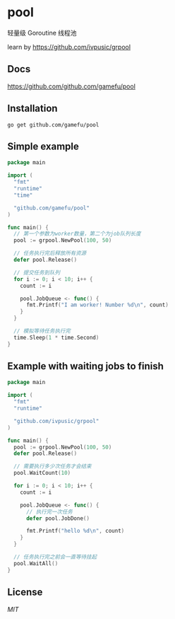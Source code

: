 # pool


轻量级 Goroutine 线程池

learn by https://github.com/ivpusic/grpool


## Docs
https://github.com/github.com/gamefu/pool

## Installation
```
go get github.com/gamefu/pool
```

## Simple example
```Go
package main

import (
  "fmt"
  "runtime"
  "time"

  "github.com/gamefu/pool"
)

func main() {
  // 第一个参数为worker数量，第二个为job队列长度
  pool := grpool.NewPool(100, 50)

  // 任务执行完后释放所有资源
  defer pool.Release()

  // 提交任务到队列
  for i := 0; i < 10; i++ {
    count := i

    pool.JobQueue <- func() {
      fmt.Printf("I am worker! Number %d\n", count)
    }
  }

  // 模拟等待任务执行完
  time.Sleep(1 * time.Second)
}
```

## Example with waiting jobs to finish
```Go
package main

import (
  "fmt"
  "runtime"

  "github.com/ivpusic/grpool"
)

func main() {
  pool := grpool.NewPool(100, 50)
  defer pool.Release()

  // 需要执行多少次任务才会结束
  pool.WaitCount(10)

  for i := 0; i < 10; i++ {
    count := i

    pool.JobQueue <- func() {
      // 执行完一次任务
      defer pool.JobDone()

      fmt.Printf("hello %d\n", count)
    }
  }

  // 任务执行完之前会一直等待挂起
  pool.WaitAll()
}
```

## License
*MIT*